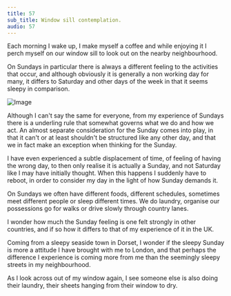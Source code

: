 ```yaml
---
title: 57
sub_title: Window sill contemplation.
audio: 57
---
```


Each morning I wake up, I make myself a coffee and while enjoying it I perch myself on our window sill to look out on the nearby neighbourhood.

On Sundays in particular there is always a different feeling to the activities that occur, and although obviously it is generally a non working day for many, it differs to Saturday and other days of the week in that it seems sleepy in comparison.

![Image](/assets/img/Snd-57.jpg)


Although I can't say the same for everyone, from my experience of Sundays there is a underling rule that somewhat governs what we do and how we act. An almost separate consideration for the Sunday comes into play, in that it can't or at least shouldn't be structured like any other day, and that we in fact make an exception when thinking for the Sunday.

I have even experienced a subtle displacement of time, of feeling of having the wrong day, to then only realise it is actually a Sunday, and not Saturday like I may have initially thought. When this happens I suddenly have to reboot, in order to consider my day in the light of how Sunday demands it.

On Sundays we often have different foods, different schedules, sometimes meet different people or sleep different times. We do laundry, organise our possessions go for walks or drive slowly through country lanes.

I wonder how much the Sunday feeling is one felt strongly in other countries, and if so how it differs to that of my experience of it in the UK.

Coming from a sleepy seaside town in Dorset, I wonder if the sleepy Sunday is more a attitude I have brought with me to London, and that perhaps the difference I experience is coming more from me than the seemingly sleepy streets in my neighbourhood.

As I look across out of my window again, I see someone else is also doing their laundry, their sheets hanging from their window to dry.